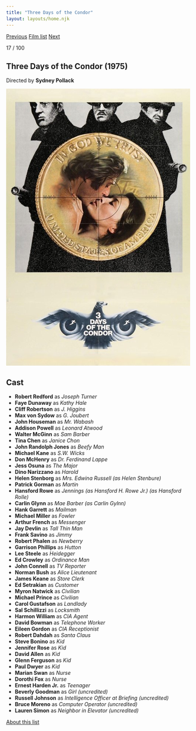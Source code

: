 ```yaml
---
title: "Three Days of the Condor"
layout: layouts/home.njk
---
```


<nav class="films">
  <a class="prev" href="../dog-day-afternoon">Previous</a>
  <a href="../">Film list</a>
  <a class="next" href="../the-man-who-fell-to-earth">Next</a>
</nav>

<p>17 / 100</p>

<article class="film">
  <h1>Three Days of the Condor (1975)</h1>

  <p class="director">
    Directed by <strong>Sydney Pollack</strong>
  </p>

  <img src="../films/posters/three-days-of-the-condor.jpg" alt="">

  <h2>
    Cast
  </h2>
  <ul>
    <li><strong>Robert Redford</strong> as <em>Joseph Turner</em></li>
<li><strong>Faye Dunaway</strong> as <em>Kathy Hale</em></li>
<li><strong>Cliff Robertson</strong> as <em>J. Higgins</em></li>
<li><strong>Max von Sydow</strong> as <em>G. Joubert</em></li>
<li><strong>John Houseman</strong> as <em>Mr. Wabash</em></li>
<li><strong>Addison Powell</strong> as <em>Leonard Atwood</em></li>
<li><strong>Walter McGinn</strong> as <em>Sam Barber</em></li>
<li><strong>Tina Chen</strong> as <em>Janice Chon</em></li>
<li><strong>John Randolph Jones</strong> as <em>Beefy Man</em></li>
<li><strong>Michael Kane</strong> as <em>S.W. Wicks</em></li>
<li><strong>Don McHenry</strong> as <em>Dr. Ferdinand Lappe</em></li>
<li><strong>Jess Osuna</strong> as <em>The Major</em></li>
<li><strong>Dino Narizzano</strong> as <em>Harold</em></li>
<li><strong>Helen Stenborg</strong> as <em>Mrs. Edwina Russell (as Helen Stenbure)</em></li>
<li><strong>Patrick Gorman</strong> as <em>Martin</em></li>
<li><strong>Hansford Rowe</strong> as <em>Jennings (as Hansford H. Rowe Jr.) (as Hansford Rolle)</em></li>
<li><strong>Carlin Glynn</strong> as <em>Mae Barber (as Carlin Gylnn)</em></li>
<li><strong>Hank Garrett</strong> as <em>Mailman</em></li>
<li><strong>Michael Miller</strong> as <em>Fowler</em></li>
<li><strong>Arthur French</strong> as <em>Messenger</em></li>
<li><strong>Jay Devlin</strong> as <em>Tall Thin Man</em></li>
<li><strong>Frank Savino</strong> as <em>Jimmy</em></li>
<li><strong>Robert Phalen</strong> as <em>Newberry</em></li>
<li><strong>Garrison Phillips</strong> as <em>Hutton</em></li>
<li><strong>Lee Steele</strong> as <em>Heidegger</em></li>
<li><strong>Ed Crowley</strong> as <em>Ordinance Man</em></li>
<li><strong>John Connell</strong> as <em>TV Reporter</em></li>
<li><strong>Norman Bush</strong> as <em>Alice Lieutenant</em></li>
<li><strong>James Keane</strong> as <em>Store Clerk</em></li>
<li><strong>Ed Setrakian</strong> as <em>Customer</em></li>
<li><strong>Myron Natwick</strong> as <em>Civilian</em></li>
<li><strong>Michael Prince</strong> as <em>Civilian</em></li>
<li><strong>Carol Gustafson</strong> as <em>Landlady</em></li>
<li><strong>Sal Schillizzi</strong> as <em>Locksmith</em></li>
<li><strong>Harmon William</strong> as <em>CIA Agent</em></li>
<li><strong>David Bowman</strong> as <em>Telephone Worker</em></li>
<li><strong>Eileen Gordon</strong> as <em>CIA Receptionist</em></li>
<li><strong>Robert Dahdah</strong> as <em>Santa Claus</em></li>
<li><strong>Steve Bonino</strong> as <em>Kid</em></li>
<li><strong>Jennifer Rose</strong> as <em>Kid</em></li>
<li><strong>David Allen</strong> as <em>Kid</em></li>
<li><strong>Glenn Ferguson</strong> as <em>Kid</em></li>
<li><strong>Paul Dwyer</strong> as <em>Kid</em></li>
<li><strong>Marian Swan</strong> as <em>Nurse</em></li>
<li><strong>Dorothi Fox</strong> as <em>Nurse</em></li>
<li><strong>Ernest Harden Jr.</strong> as <em>Teenager</em></li>
<li><strong>Beverly Goodman</strong> as <em>Girl (uncredited)</em></li>
<li><strong>Russell Johnson</strong> as <em>Intelligence Officer at Briefing (uncredited)</em></li>
<li><strong>Bruce Moreno</strong> as <em>Computer Operator (uncredited)</em></li>
<li><strong>Lauren Simon</strong> as <em>Neighbor in Elevator (uncredited)</em></li>
  </ul>
</article>
<footer>
  <a href="../about">About this list</a>
</footer>
